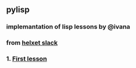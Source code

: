 ## pylisp
### implemantation of lisp lessons by @ivana 
### from [helxet slack](https://hexlet-ru.slack.com/messages/C7NAU4918/convo/C06BMTR47-1508851944.000543/)

### 1. [First lesson](./Notes/first-lesson.md)
